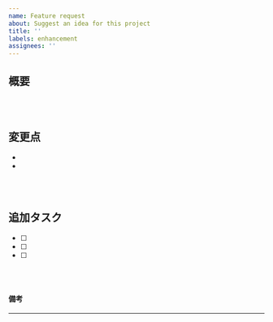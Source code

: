 ```yaml
---
name: Feature request
about: Suggest an idea for this project
title: ''
labels: enhancement
assignees: ''
---
```


## 概要

<!-- ここに Issue の概要を書く
What・Why もここに書くと良いと思う -->

<br><br>

## 変更点

-
-


<br><br>

## 追加タスク

- [ ]
- [ ]
- [ ]


<br><br>

#### 備考

---

<!-- 別途記載する必要があれば書く -->
